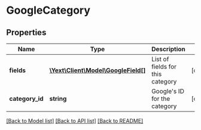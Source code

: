 # GoogleCategory

## Properties
Name | Type | Description | Notes
------------ | ------------- | ------------- | -------------
**fields** | [**\Yext\Client\Model\GoogleField[]**](GoogleField.md) | List of fields for this category | [optional] 
**category_id** | **string** | Google&#39;s ID for the category | [optional] 

[[Back to Model list]](../README.md#documentation-for-models) [[Back to API list]](../README.md#documentation-for-api-endpoints) [[Back to README]](../README.md)


